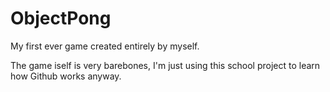 # ObjectPong
My first ever game created entirely by myself.

The game iself is very barebones, I'm just using this school project to learn how Github works anyway.
